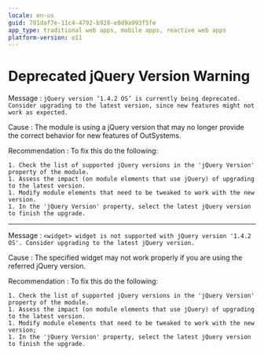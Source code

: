 ```yaml
---
locale: en-us
guid: 781daf7e-11c4-4792-b928-e8d9a993f5fe
app_type: traditional web apps, mobile apps, reactive web apps
platform-version: o11
---
```


# Deprecated jQuery Version Warning

Message
:   `jQuery version ‘1.4.2 OS’ is currently being deprecated. Consider upgrading to the latest version, since new features might not work as expected.`

Cause
:   The module is using a jQuery version that may no longer provide the correct behavior for new features of OutSystems.

Recommendation
:   To fix this do the following:

    1. Check the list of supported jQuery versions in the 'jQuery Version' property of the module.
    1. Assess the impact (on module elements that use jQuery) of upgrading to the latest version.
    1. Modify module elements that need to be tweaked to work with the new version.
    1. In the 'jQuery Version' property, select the latest jQuery version to finish the upgrade.

---

Message
:   `<widget> widget is not supported with jQuery version '1.4.2 OS'. Consider upgrading to the latest jQuery version.`

Cause
:   The specified widget may not work properly if you are using the referred jQuery version.

Recommendation
:   To fix this do the following:

    1. Check the list of supported jQuery versions in the 'jQuery Version' property of the module.
    1. Assess the impact (on module elements that use jQuery) of upgrading to the latest version.
    1. Modify module elements that need to be tweaked to work with the new version;
    1. In the 'jQuery Version' property, select the latest jQuery version to finish the upgrade.
